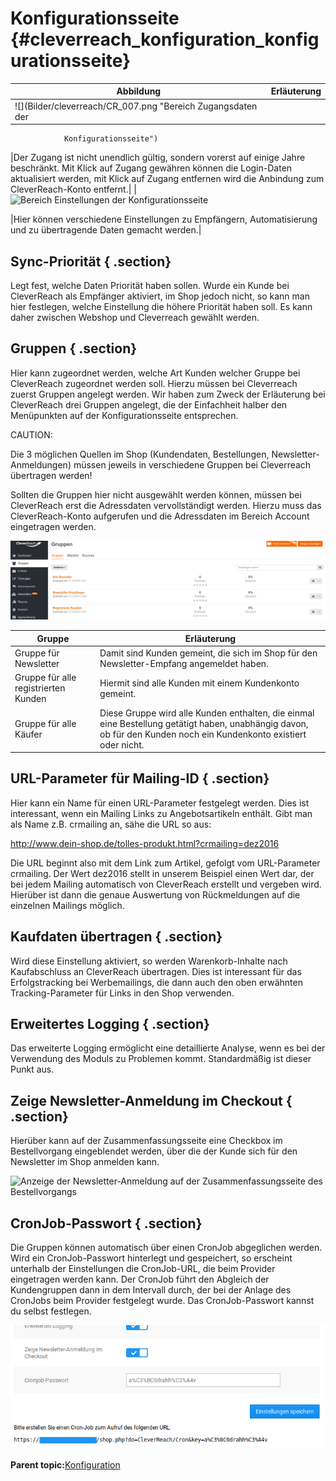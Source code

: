 # Konfigurationsseite {#cleverreach_konfiguration_konfigurationsseite}

|Abbildung|Erläuterung|
|---------|-----------|
|![](Bilder/cleverreach/CR_007.png "Bereich Zugangsdaten der
                Konfigurationsseite")

|Der Zugang ist nicht unendlich gültig, sondern vorerst auf einige Jahre beschränkt. Mit Klick auf Zugang gewähren können die Login-Daten aktualisiert werden, mit Klick auf Zugang entfernen wird die Anbindung zum CleverReach-Konto entfernt.|
|![](Bilder/cleverreach/20190702_011.png "Bereich Einstellungen der
                Konfigurationsseite")

|Hier können verschiedene Einstellungen zu Empfängern, Automatisierung und zu übertragende Daten gemacht werden.|

## Sync-Priorität { .section}

Legt fest, welche Daten Priorität haben sollen. Wurde ein Kunde bei CleverReach als Empfänger aktiviert, im Shop jedoch nicht, so kann man hier festlegen, welche Einstellung die höhere Priorität haben soll. Es kann daher zwischen Webshop und Cleverreach gewählt werden.

## Gruppen { .section}

Hier kann zugeordnet werden, welche Art Kunden welcher Gruppe bei CleverReach zugeordnet werden soll. Hierzu müssen bei Cleverreach zuerst Gruppen angelegt werden. Wir haben zum Zweck der Erläuterung bei CleverReach drei Gruppen angelegt, die der Einfachheit halber den Menüpunkten auf der Konfigurationsseite entsprechen.

CAUTION:

Die 3 möglichen Quellen im Shop \(Kundendaten, Bestellungen, Newsletter-Anmeldungen\) müssen jeweils in verschiedene Gruppen bei Cleverreach übertragen werden!

Sollten die Gruppen hier nicht ausgewählt werden können, müssen bei CleverReach erst die Adressdaten vervollständigt werden. Hierzu muss das CleverReach-Konto aufgerufen und die Adressdaten im Bereich Account eingetragen werden.

![](Bilder/cleverreach/CR_009.png "Gruppen bei CleverReach")

|Gruppe|Erläuterung|
|------|-----------|
|Gruppe für Newsletter|Damit sind Kunden gemeint, die sich im Shop für den Newsletter-Empfang angemeldet haben.|
|Gruppe für alle registrierten Kunden|Hiermit sind alle Kunden mit einem Kundenkonto gemeint.|
|Gruppe für alle Käufer|Diese Gruppe wird alle Kunden enthalten, die einmal eine Bestellung getätigt haben, unabhängig davon, ob für den Kunden noch ein Kundenkonto existiert oder nicht.|

## URL-Parameter für Mailing-ID { .section}

Hier kann ein Name für einen URL-Parameter festgelegt werden. Dies ist interessant, wenn ein Mailing Links zu Angebotsartikeln enthält. Gibt man als Name z.B. crmailing an, sähe die URL so aus:

http://www.dein-shop.de/tolles-produkt.html?crmailing=dez2016

Die URL beginnt also mit dem Link zum Artikel, gefolgt vom URL-Parameter crmailing. Der Wert dez2016 stellt in unserem Beispiel einen Wert dar, der bei jedem Mailing automatisch von CleverReach erstellt und vergeben wird. Hierüber ist dann die genaue Auswertung von Rückmeldungen auf die einzelnen Mailings möglich.

## Kaufdaten übertragen { .section}

Wird diese Einstellung aktiviert, so werden Warenkorb-Inhalte nach Kaufabschluss an CleverReach übertragen. Dies ist interessant für das Erfolgstracking bei Werbemailings, die dann auch den oben erwähnten Tracking-Parameter für Links in den Shop verwenden.

## Erweitertes Logging { .section}

Das erweiterte Logging ermöglicht eine detaillierte Analyse, wenn es bei der Verwendung des Moduls zu Problemen kommt. Standardmäßig ist dieser Punkt aus.

## Zeige Newsletter-Anmeldung im Checkout { .section}

Hierüber kann auf der Zusammenfassungsseite eine Checkbox im Bestellvorgang eingeblendet werden, über die der Kunde sich für den Newsletter im Shop anmelden kann.

![](Bilder/cleverreach/20190702_012.png "Anzeige der Newsletter-Anmeldung auf der Zusammenfassungsseite
        des Bestellvorgangs")

## CronJob-Passwort { .section}

Die Gruppen können automatisch über einen CronJob abgeglichen werden. Wird ein CronJob-Passwort hinterlegt und gespeichert, so erscheint unterhalb der Einstellungen die CronJob-URL, die beim Provider eingetragen werden kann. Der CronJob führt den Abgleich der Kundengruppen dann in dem Intervall durch, der bei der Anlage des CronJobs beim Provider festgelegt wurde. Das CronJob-Passwort kannst du selbst festlegen.

![](Bilder/cleverreach/20190702_013.png "Cronjob-Passwort auf der Einstellungsseite")

**Parent topic:**[Konfiguration](7_4_25_4_CleverReach_Konfiguration.md)


